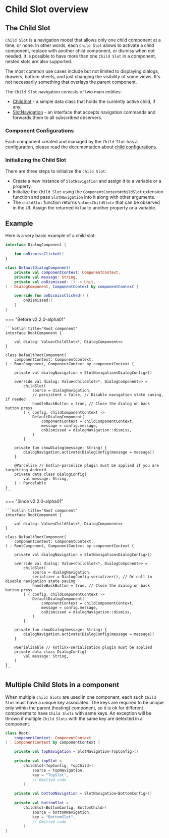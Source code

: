 # Child Slot overview

## The Child Slot

`Child Slot` is a navigation model that allows only one child component at a time, or none. In other words, each `Child Slot` allows to activate a child component, replace with another child component, or dismiss when not needed. It is possible to have more than one `Child Slot` in a component, nested slots are also supported.

The most common use cases include but not limited to displaying dialogs, drawers, bottom sheets, and just changing the visibility of some views. It's not necessarily something that overlays the parent component.

The `Child Slot` navigation consists of two main entities:

- [ChildSlot](https://github.com/arkivanov/Decompose/blob/master/decompose/src/commonMain/kotlin/com/arkivanov/decompose/router/slot/ChildSlot.kt) - a simple data class that holds the currently active child, if any.
- [SlotNavigation](https://github.com/arkivanov/Decompose/blob/master/decompose/src/commonMain/kotlin/com/arkivanov/decompose/router/slot/SlotNavigation.kt) - an interface that accepts navigation commands and forwards them to all subscribed observers.

### Component Configurations

Each component created and managed by the `Child Slot` has a configuration, please read the documentation about [child configurations](../overview.md#component-configurations-and-child-factories). 

### Initializing the Child Slot

There are three steps to initialize the `Child Slot`:

- Create a new instance of `SlotNavigation` and assign it to a variable or a property.
- Initialize the `Child Slot` using the `ComponentContext#childSlot` extension function and pass `SlotNavigation` into it along with other arguments.
- The `childSlot` function returns `Value<ChildSlot>` that can be observed in the UI. Assign the returned `Value` to another property or a variable.

## Example

Here is a very basic example of a child slot:

```kotlin title="Dialog component"
interface DialogComponent {

    fun onDismissClicked()
}

class DefaultDialogComponent(
    private val componentContext: ComponentContext,
    private val message: String,
    private val onDismissed: () -> Unit,
) : DialogComponent, ComponentContext by componentContext {

    override fun onDismissClicked() {
        onDismissed()
    }
}
```

=== "Before v2.2.0-alpha01"

    ```kotlin title="Root component"
    interface RootComponent {
    
        val dialog: Value<ChildSlot<*, DialogComponent>>
    }
    
    class DefaultRootComponent(
        componentContext: ComponentContext,
    ) : RootComponent, ComponentContext by componentContext {
    
        private val dialogNavigation = SlotNavigation<DialogConfig>()
    
        override val dialog: Value<ChildSlot<*, DialogComponent>> =
            childSlot(
                source = dialogNavigation,
                // persistent = false, // Disable navigation state saving, if needed
                handleBackButton = true, // Close the dialog on back button press
            ) { config, childComponentContext ->
                DefaultDialogComponent(
                    componentContext = childComponentContext,
                    message = config.message,
                    onDismissed = dialogNavigation::dismiss,
                )
            }
    
        private fun showDialog(message: String) {
            dialogNavigation.activate(DialogConfig(message = message))
        }
    
        @Parcelize // kotlin-parcelize plugin must be applied if you are targetting Android
        private data class DialogConfig(
            val message: String,
        ) : Parcelable
    }
    ```

=== "Since v2.2.0-alpha01"

    ```kotlin title="Root component"
    interface RootComponent {
    
        val dialog: Value<ChildSlot<*, DialogComponent>>
    }
    
    class DefaultRootComponent(
        componentContext: ComponentContext,
    ) : RootComponent, ComponentContext by componentContext {
    
        private val dialogNavigation = SlotNavigation<DialogConfig>()
    
        override val dialog: Value<ChildSlot<*, DialogComponent>> =
            childSlot(
                source = dialogNavigation,
                serializer = DialogConfig.serializer(), // Or null to disable navigation state saving
                handleBackButton = true, // Close the dialog on back button press
            ) { config, childComponentContext ->
                DefaultDialogComponent(
                    componentContext = childComponentContext,
                    message = config.message,
                    onDismissed = dialogNavigation::dismiss,
                )
            }
    
        private fun showDialog(message: String) {
            dialogNavigation.activate(DialogConfig(message = message))
        }
    
        @Serializable // kotlinx-serialization plugin must be applied
        private data class DialogConfig(
            val message: String,
        )
    }
    ```

## Multiple Child Slots in a component

When multiple `Child Slots` are used in one component, each such `Child Slot` must have a unique key associated. The keys are required to be unique only within the parent (hosting) component, so it is ok for different components to have `Child Slots` with same keys. An exception will be thrown if multiple `Child Slots` with the same key are detected in a component.

```kotlin title="Two Child Slots in one component"
class Root(
    componentContext: ComponentContext
) : ComponentContext by componentContext {

    private val topNavigation = SlotNavigation<TopConfig>()
    
    private val topSlot =
        childSlot<TopConfig, TopChild>(
            source = topNavigation,
            key = "TopSlot",
            // Omitted code
        )

    private val bottomNavigation = SlotNavigation<BottomConfig>()
    
    private val bottomSlot =
        childSlot<BottomConfig, BottomChild>(
            source = bottomNavigation,
            key = "BottomSlot",
            // Omitted code
        )
}
```
